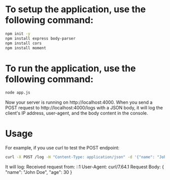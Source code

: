 # To setup the application, use the following command:
```sh
npm init -y
npm install express body-parser
npm install cors
npm install moment
```

 
# To run the application, use the following command:
```sh
node app.js
```

Now your server is running on http://localhost:4000. When you send a POST request to http://localhost:4000/logs with a JSON body, 
it will log the client's IP address, user-agent, and the body content in the console.

# Usage
For example, if you use curl to test the POST endpoint:

```sh
curl -X POST /log -H "Content-Type: application/json" -d '{"name": "John Doe", "age": 30}'
```
It will log:
Received request from: ::1
User-Agent: curl/7.64.1
Request Body: {
  "name": "John Doe",
  "age": 30
}
